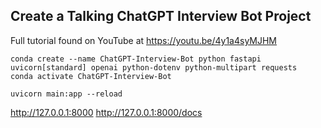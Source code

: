 ## Create a Talking ChatGPT Interview Bot Project

Full tutorial found on YouTube at https://youtu.be/4y1a4syMJHM

```shell
conda create --name ChatGPT-Interview-Bot python fastapi uvicorn[standard] openai python-dotenv python-multipart requests
conda activate ChatGPT-Interview-Bot

uvicorn main:app --reload
```

http://127.0.0.1:8000
http://127.0.0.1:8000/docs
